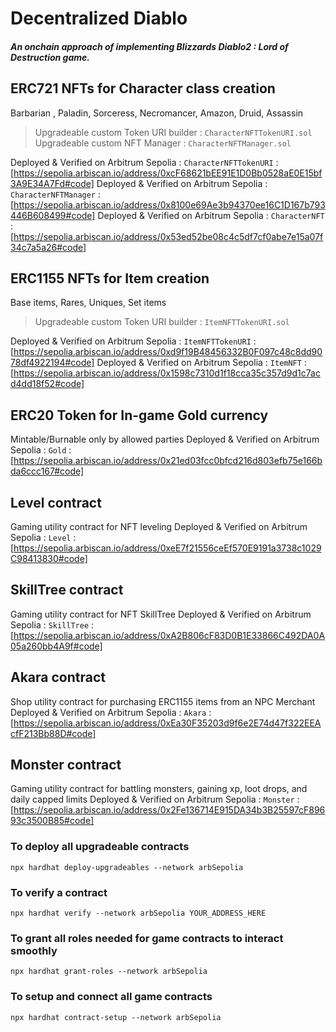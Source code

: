 # Decentralized Diablo

##### An onchain approach of implementing Blizzards Diablo2 : Lord of Destruction game.

## ERC721 NFTs for Character class creation

Barbarian , Paladin, Sorceress, Necromancer, Amazon, Druid, Assassin

> Upgradeable custom Token URI builder : `CharacterNFTTokenURI.sol`
> Upgradeable custom NFT Manager : `CharacterNFTManager.sol`

Deployed & Verified on Arbitrum Sepolia : `CharacterNFTTokenURI` : [https://sepolia.arbiscan.io/address/0xcF68621bEE91E1D0Bb0528aE0E15bf3A9E34A7Fd#code]
Deployed & Verified on Arbitrum Sepolia : `CharacterNFTManager` : [https://sepolia.arbiscan.io/address/0x8100e69Ae3b94370ee16C1D167b793446B608499#code]
Deployed & Verified on Arbitrum Sepolia : `CharacterNFT` : [https://sepolia.arbiscan.io/address/0x53ed52be08c4c5df7cf0abe7e15a07f34c7a5a26#code]

## ERC1155 NFTs for Item creation

Base items, Rares, Uniques, Set items

> Upgradeable custom Token URI builder : `ItemNFTTokenURI.sol`

Deployed & Verified on Arbitrum Sepolia : `ItemNFTTokenURI` : [https://sepolia.arbiscan.io/address/0xd9f19B48456332B0F097c48c8dd9078df4922194#code]
Deployed & Verified on Arbitrum Sepolia : `ItemNFT` : [https://sepolia.arbiscan.io/address/0x1598c7310d1f18cca35c357d9d1c7acd4dd18f52#code]

## ERC20 Token for In-game Gold currency

Mintable/Burnable only by allowed parties
Deployed & Verified on Arbitrum Sepolia : `Gold` : [https://sepolia.arbiscan.io/address/0x21ed03fcc0bfcd216d803efb75e166bda6ccc167#code]

## Level contract

Gaming utility contract for NFT leveling
Deployed & Verified on Arbitrum Sepolia : `Level` : [https://sepolia.arbiscan.io/address/0xeE7f21556ceEf570E9191a3738c1029C98413830#code]

## SkillTree contract

Gaming utility contract for NFT SkillTree
Deployed & Verified on Arbitrum Sepolia : `SkillTree` : [https://sepolia.arbiscan.io/address/0xA2B806cF83D0B1E33866C492DA0A05a260bb4A9f#code]

## Akara contract

Shop utility contract for purchasing ERC1155 items from an NPC Merchant
Deployed & Verified on Arbitrum Sepolia : `Akara` : [https://sepolia.arbiscan.io/address/0xEa30F35203d9f6e2E74d47f322EEAcfF213Bb88D#code]

## Monster contract

Gaming utility contract for battling monsters, gaining xp, loot drops, and daily capped limits
Deployed & Verified on Arbitrum Sepolia : `Monster` : [https://sepolia.arbiscan.io/address/0x2Fe136714E915DA34b3B25597cF89693c3500B85#code]

### To deploy all upgradeable contracts

`npx hardhat deploy-upgradeables --network arbSepolia`

### To verify a contract

`npx hardhat verify --network arbSepolia YOUR_ADDRESS_HERE`

### To grant all roles needed for game contracts to interact smoothly

`npx hardhat grant-roles --network arbSepolia`

### To setup and connect all game contracts

`npx hardhat contract-setup --network arbSepolia`
